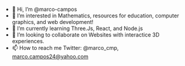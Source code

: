 - 👋 Hi, I’m @marco-campos
- 👀 I’m interested in Mathematics, resources for education, computer graphics, and web development!
- 🌱 I’m currently learning Three.Js, React, and Node.js
- 💞️ I’m looking to collaborate on Websites with interactice 3D experiences.
- 📫 How to reach me Twitter: @marco_cmp, marco.campos24@yahoo.com

<!---
marco-campos/marco-campos is a ✨ special ✨ repository because its `README.md` (this file) appears on your GitHub profile.
You can click the Preview link to take a look at your changes.
--->
